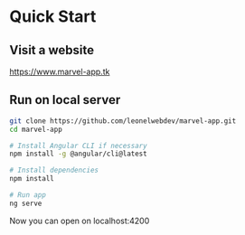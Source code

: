 # Quick Start

## Visit a website
https://www.marvel-app.tk

## Run on local server
```bash
git clone https://github.com/leonelwebdev/marvel-app.git
cd marvel-app

# Install Angular CLI if necessary
npm install -g @angular/cli@latest

# Install dependencies
npm install

# Run app
ng serve
```

Now you can open on localhost:4200